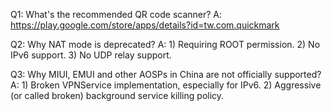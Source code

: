 Q1: What's the recommended QR code scanner? 
A: https://play.google.com/store/apps/details?id=tw.com.quickmark

Q2: Why NAT mode is deprecated?
A:  1) Requiring ROOT permission. 2) No IPv6 support. 3) No UDP relay support.

Q3: Why MIUI, EMUI and other AOSPs in China are not officially supported?
A:  1) Broken VPNService implementation, especially for IPv6. 2) Aggressive (or called broken) background service killing policy.